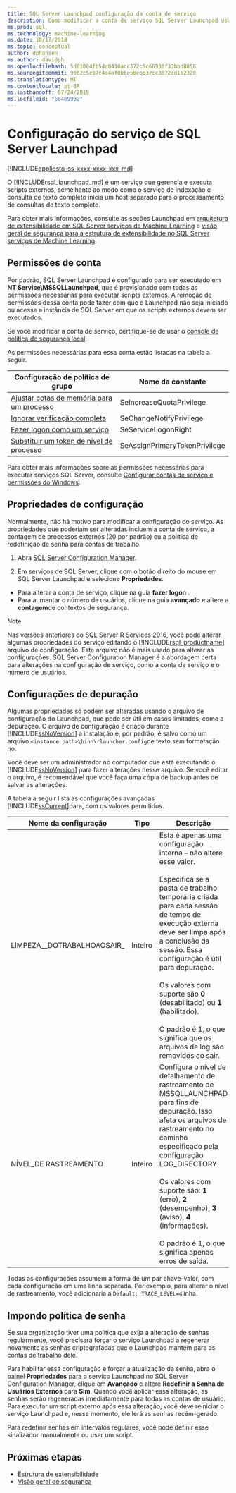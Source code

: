 ```yaml
---
title: SQL Server Launchpad configuração da conta de serviço
description: Como modificar a conta de serviço SQL Server Launchpad usada para a execução de script externo no SQL Server.
ms.prod: sql
ms.technology: machine-learning
ms.date: 10/17/2018
ms.topic: conceptual
author: dphansen
ms.author: davidph
ms.openlocfilehash: 5d01004fb54c0410acc372c5c66930f33bbd8856
ms.sourcegitcommit: 9062c5e97c4e4af0bbe5be6637cc3872cd1b2320
ms.translationtype: MT
ms.contentlocale: pt-BR
ms.lasthandoff: 07/24/2019
ms.locfileid: "68469992"
---
```

# <a name="sql-server-launchpad-service-configuration"></a>Configuração do serviço de SQL Server Launchpad
[!INCLUDE[appliesto-ss-xxxx-xxxx-xxx-md](../../includes/appliesto-ss-xxxx-xxxx-xxx-md.md)]

O [!INCLUDE[rsql_launchpad_md](../../includes/rsql-launchpad-md.md)] é um serviço que gerencia e executa scripts externos, semelhante ao modo como o serviço de indexação e consulta de texto completo inicia um host separado para o processamento de consultas de texto completo.

Para obter mais informações, consulte as seções Launchpad em [arquitetura de extensibilidade em SQL Server serviços de Machine Learning](../../advanced-analytics/concepts/extensibility-framework.md#launchpad) e [visão geral de segurança para a estrutura de extensibilidade no SQL Server serviços de Machine Learning](../../advanced-analytics/concepts/security.md#launchpad).

## <a name="account-permissions"></a>Permissões de conta

Por padrão, SQL Server Launchpad é configurado para ser executado em **NT Service\MSSQLLaunchpad**, que é provisionado com todas as permissões necessárias para executar scripts externos. A remoção de permissões dessa conta pode fazer com que o Launchpad não seja iniciado ou acesse a instância de SQL Server em que os scripts externos devem ser executados.

Se você modificar a conta de serviço, certifique-se de usar o [console de política de segurança local](https://docs.microsoft.com/windows/security/threat-protection/security-policy-settings/how-to-configure-security-policy-settings).

As permissões necessárias para essa conta estão listadas na tabela a seguir.

| Configuração de política de grupo | Nome da constante |
|----------------------|---------------|
| [Ajustar cotas de memória para um processo](https://docs.microsoft.com/windows/security/threat-protection/security-policy-settings/adjust-memory-quotas-for-a-process) | SeIncreaseQuotaPrivilege | 
| [Ignorar verificação completa](https://docs.microsoft.com/windows/security/threat-protection/security-policy-settings/bypass-traverse-checking) | SeChangeNotifyPrivilege | 
| [Fazer logon como um serviço](https://docs.microsoft.com/windows/security/threat-protection/security-policy-settings/log-on-as-a-service) | SeServiceLogonRight | 
| [Substituir um token de nível de processo](https://docs.microsoft.com/windows/security/threat-protection/security-policy-settings/replace-a-process-level-token) | SeAssignPrimaryTokenPrivilege | 

Para obter mais informações sobre as permissões necessárias para executar serviços SQL Server, consulte [Configurar contas de serviço e permissões do Windows](../../database-engine/configure-windows/configure-windows-service-accounts-and-permissions.md).

<a name="bkmk_ChangingConfig"></a> 

## <a name="configuration-properties"></a>Propriedades de configuração

Normalmente, não há motivo para modificar a configuração do serviço. As propriedades que poderiam ser alteradas incluem a conta de serviço, a contagem de processos externos (20 por padrão) ou a política de redefinição de senha para contas de trabalho.

1. Abra [SQL Server Configuration Manager](../../relational-databases/sql-server-configuration-manager.md).

2. Em serviços de SQL Server, clique com o botão direito do mouse em SQL Server Launchpad e selecione **Propriedades**.
  + Para alterar a conta de serviço, clique na guia **fazer logon** .
  + Para aumentar o número de usuários, clique na guia **avançado** e altere a **contagem**de contextos de segurança.

> [!Note]
> Nas versões anteriores do SQL Server R Services 2016, você pode alterar algumas propriedades do serviço editando o [!INCLUDE[rsql_productname](../../includes/rsql-productname-md.md)] arquivo de configuração. Este arquivo não é mais usado para alterar as configurações. SQL Server Configuration Manager é a abordagem certa para alterações na configuração de serviço, como a conta de serviço e o número de usuários.

## <a name="debug-settings"></a>Configurações de depuração

Algumas propriedades só podem ser alteradas usando o arquivo de configuração do Launchpad, que pode ser útil em casos limitados, como a depuração. O arquivo de configuração é criado durante [!INCLUDE[ssNoVersion](../../includes/ssnoversion-md.md)] a instalação e, por padrão, é salvo como um arquivo `<instance path>\binn\rlauncher.config`de texto sem formatação no.

Você deve ser um administrador no computador que está executando o [!INCLUDE[ssNoVersion](../../includes/ssnoversion-md.md)] para fazer alterações nesse arquivo. Se você editar o arquivo, é recomendável que você faça uma cópia de backup antes de salvar as alterações.

A tabela a seguir lista as configurações avançadas [!INCLUDE[ssCurrent](../../includes/sscurrent-md.md)]para, com os valores permitidos.

|**Nome da configuração**|**Tipo**|**Descrição**|
|----|----|----|
|LIMPEZA\_\_DOTRABALHOAOSAIR\_|Inteiro |Esta é apenas uma configuração interna – não altere esse valor. </br></br>Especifica se a pasta de trabalho temporária criada para cada sessão de tempo de execução externa deve ser limpa após a conclusão da sessão. Essa configuração é útil para depuração. </br></br>Os valores com suporte são **0** (desabilitado) ou **1** (habilitado). </br></br>O padrão é 1, o que significa que os arquivos de log são removidos ao sair.|
|NÍVEL\_DE RASTREAMENTO|Inteiro |Configura o nível de detalhamento de rastreamento de MSSQLLAUNCHPAD para fins de depuração. Isso afeta os arquivos de rastreamento no caminho especificado pela configuração LOG_DIRECTORY. </br></br>Os valores com suporte são: **1** (erro), **2** (desempenho), **3** (aviso), **4** (informações). </br></br>O padrão é 1, o que significa apenas erros de saída.|

Todas as configurações assumem a forma de um par chave-valor, com cada configuração em uma linha separada. Por exemplo, para alterar o nível de rastreamento, você adicionaria a `Default: TRACE_LEVEL=4`linha.

<a name="bkmk_EnforcePolicy"></a>

## <a name="enforcing-password-policy"></a>Impondo política de senha

Se sua organização tiver uma política que exija a alteração de senhas regularmente, você precisará forçar o serviço Launchpad a regenerar novamente as senhas criptografadas que o Launchpad mantém para as contas de trabalho dele.

Para habilitar essa configuração e forçar a atualização da senha, abra o painel **Propriedades** para o serviço Launchpad no SQL Server Configuration Manager, clique em **Avançado** e altere **Redefinir a Senha de Usuários Externos** para **Sim**. Quando você aplicar essa alteração, as senhas serão regeneradas imediatamente para todas as contas de usuário. Para executar um script externo após essa alteração, você deve reiniciar o serviço Launchpad e, nesse momento, ele lerá as senhas recém-gerado.

Para redefinir senhas em intervalos regulares, você pode definir esse sinalizador manualmente ou usar um script.

## <a name="next-steps"></a>Próximas etapas

+ [Estrutura de extensibilidade](../concepts/extensibility-framework.md)
+ [Visão geral de segurança](../concepts/security.md)
